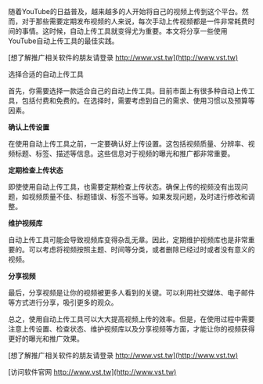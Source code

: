 随着YouTube的日益普及，越来越多的人开始将自己的视频上传到这个平台。然而，对于那些需要定期发布视频的人来说，每次手动上传视频都是一件非常耗费时间的事情。这时候，自动上传工具就变得尤为重要。本文将分享一些使用YouTube自动上传工具的最佳实践。

[想了解推广相关软件的朋友请登录 http://www.vst.tw](http://www.vst.tw)

选择合适的自动上传工具

首先，你需要选择一款适合自己的自动上传工具。目前市面上有很多种自动上传工具，包括付费和免费的。在选择时，需要考虑到自己的需求、使用习惯以及预算等因素。

**确认上传设置**

在使用自动上传工具之前，一定要确认好上传设置。这包括视频质量、分辨率、视频标题、标签、描述等信息。这些信息对于视频的曝光和推广都非常重要。

**定期检查上传状态**

即使使用自动上传工具，也需要定期检查上传状态。确保上传的视频没有出现问题，如视频质量不佳、标题错误、标签不当等。如果发现问题，及时进行修改和调整。

**维护视频库**

自动上传工具可能会导致视频库变得杂乱无章。因此，定期维护视频库也是非常重要的。可以考虑将视频按照主题、时间等分类，或者删除已经过时或者没有意义的视频。

**分享视频**

最后，分享视频是让你的视频被更多人看到的关键。可以利用社交媒体、电子邮件等方式进行分享，吸引更多的观众。

总之，使用自动上传工具可以大大提高视频上传的效率。但是，在使用过程中需要注意上传设置、检查状态、维护视频库以及分享视频等方面，才能让你的视频获得更好的曝光和推广效果。

[想了解推广相关软件的朋友请登录 http://www.vst.tw](http://www.vst.tw)


[访问软件官网 http://www.vst.tw](http://www.vst.tw)
